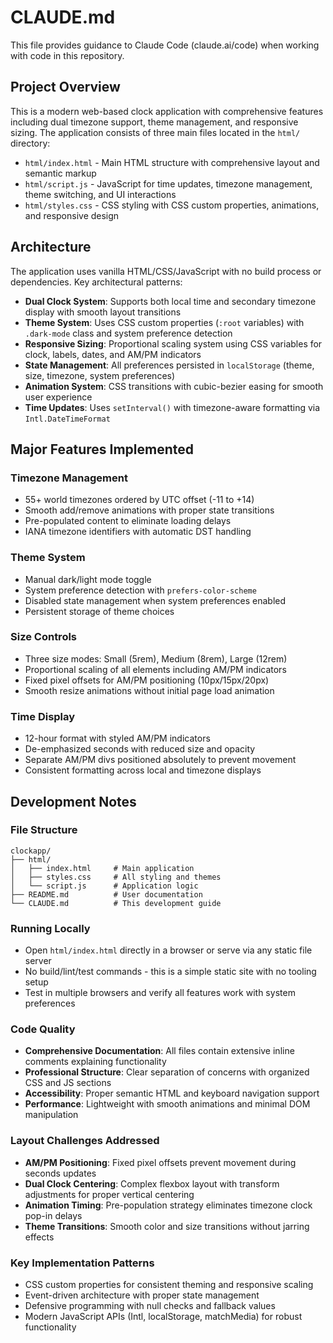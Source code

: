 # CLAUDE.md

This file provides guidance to Claude Code (claude.ai/code) when working with code in this repository.

## Project Overview

This is a modern web-based clock application with comprehensive features including dual timezone support, theme management, and responsive sizing. The application consists of three main files located in the `html/` directory:

- `html/index.html` - Main HTML structure with comprehensive layout and semantic markup
- `html/script.js` - JavaScript for time updates, timezone management, theme switching, and UI interactions
- `html/styles.css` - CSS styling with CSS custom properties, animations, and responsive design

## Architecture

The application uses vanilla HTML/CSS/JavaScript with no build process or dependencies. Key architectural patterns:

- **Dual Clock System**: Supports both local time and secondary timezone display with smooth layout transitions
- **Theme System**: Uses CSS custom properties (`:root` variables) with `.dark-mode` class and system preference detection
- **Responsive Sizing**: Proportional scaling system using CSS variables for clock, labels, dates, and AM/PM indicators
- **State Management**: All preferences persisted in `localStorage` (theme, size, timezone, system preferences)
- **Animation System**: CSS transitions with cubic-bezier easing for smooth user experience
- **Time Updates**: Uses `setInterval()` with timezone-aware formatting via `Intl.DateTimeFormat`

## Major Features Implemented

### Timezone Management
- 55+ world timezones ordered by UTC offset (-11 to +14)
- Smooth add/remove animations with proper state transitions
- Pre-populated content to eliminate loading delays
- IANA timezone identifiers with automatic DST handling

### Theme System
- Manual dark/light mode toggle
- System preference detection with `prefers-color-scheme`
- Disabled state management when system preferences enabled
- Persistent storage of theme choices

### Size Controls
- Three size modes: Small (5rem), Medium (8rem), Large (12rem)
- Proportional scaling of all elements including AM/PM indicators
- Fixed pixel offsets for AM/PM positioning (10px/15px/20px)
- Smooth resize animations without initial page load animation

### Time Display
- 12-hour format with styled AM/PM indicators
- De-emphasized seconds with reduced size and opacity
- Separate AM/PM divs positioned absolutely to prevent movement
- Consistent formatting across local and timezone displays

## Development Notes

### File Structure
```
clockapp/
├── html/
│   ├── index.html     # Main application
│   ├── styles.css     # All styling and themes  
│   └── script.js      # Application logic
├── README.md          # User documentation
└── CLAUDE.md          # This development guide
```

### Running Locally
- Open `html/index.html` directly in a browser or serve via any static file server
- No build/lint/test commands - this is a simple static site with no tooling setup
- Test in multiple browsers and verify all features work with system preferences

### Code Quality
- **Comprehensive Documentation**: All files contain extensive inline comments explaining functionality
- **Professional Structure**: Clear separation of concerns with organized CSS and JS sections
- **Accessibility**: Proper semantic HTML and keyboard navigation support
- **Performance**: Lightweight with smooth animations and minimal DOM manipulation

### Layout Challenges Addressed
- **AM/PM Positioning**: Fixed pixel offsets prevent movement during seconds updates
- **Dual Clock Centering**: Complex flexbox layout with transform adjustments for proper vertical centering
- **Animation Timing**: Pre-population strategy eliminates timezone clock pop-in delays
- **Theme Transitions**: Smooth color and size transitions without jarring effects

### Key Implementation Patterns
- CSS custom properties for consistent theming and responsive scaling
- Event-driven architecture with proper state management
- Defensive programming with null checks and fallback values
- Modern JavaScript APIs (Intl, localStorage, matchMedia) for robust functionality